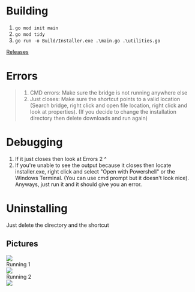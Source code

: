 # Building #
1. `go mod init main`
2. `go mod tidy`
3. `go run -o Build/Installer.exe .\main.go .\utilities.go`  

[Releases](https://github.com/vulcan-dev/kissmp-installer/releases)

# Errors #
> 1. CMD errors: Make sure the bridge is not running anywhere else  
> 2. Just closes: Make sure the shortcut points to a valid location (Search bridge, right click and open file location, right click and look at properties).
    (If you decide to change the installation directory then delete downloads and run again)

# Debugging #
1. If it just closes then look at Errors 2 ^
2. If you're unable to see the output because it closes then locate installer.exe, right click and select "Open with Powershell" or the Windows Terminal. (You can use cmd prompt but it doesn't look nice). Anyways, just run it and it should give you an error.

# Uninstalling #
Just delete the directory and the shortcut

## Pictures ##
![](https://i.imgur.com/CjUXb6O.png)  
Running 1  
![](https://imgur.com/Lzzr4Zi.png)  
Running 2  
![](https://imgur.com/21q2mNU.png)